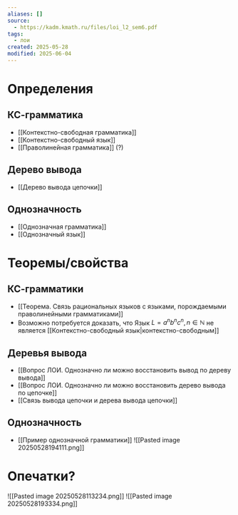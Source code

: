 ```yaml
---
aliases: []
source:
  - https://kadm.kmath.ru/files/loi_l2_sem6.pdf
tags:
  - лои
created: 2025-05-28
modified: 2025-06-04
---
```

# Определения
## КС-грамматика
- [[Контекстно-свободная грамматика]]
- [[Контекстно-свободный язык]]
- [[Праволинейная грамматика]] (?)
## Дерево вывода
- [[Дерево вывода цепочки]]
## Однозначность
- [[Однозначная грамматика]]
- [[Однозначный язык]]
# Теоремы/свойства
## КС-грамматики
- [[Теорема. Связь рациональных языков с языками, порождаемыми праволинейными грамматиками]]
- Возможно потребуется доказать, что Язык $L={a^nb^nc^n, n\in \mathbb{N}}$ не является [[Контекстно-свободный язык|контекстно-свободным]]
## Деревья вывода
- [[Вопрос ЛОИ. Однозначно ли можно восстановить вывод по дереву вывода]]
- [[Вопрос ЛОИ. Однозначно ли можно восстановить дерево вывода по цепочке]]
- [[Связь вывода цепочки и дерева вывода цепочки]]
## Однозначность
- [[Пример однозначной грамматики]]
![[Pasted image 20250528194111.png]]

# Опечатки?
![[Pasted image 20250528113234.png]]
![[Pasted image 20250528193334.png]]